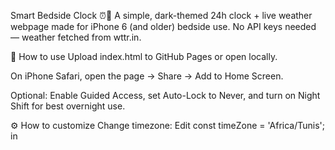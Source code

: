 Smart Bedside Clock ⏰🌙
A simple, dark-themed 24h clock + live weather webpage made for iPhone 6 (and older) bedside use.
No API keys needed — weather fetched from wttr.in.

🚀 How to use
Upload index.html to GitHub Pages or open locally.

On iPhone Safari, open the page → Share → Add to Home Screen.

Optional: Enable Guided Access, set Auto-Lock to Never, and turn on Night Shift for best overnight use.

⚙️ How to customize
Change timezone: Edit const timeZone = 'Africa/Tunis'; in <script>.

Change weather location: Edit city name in https://wttr.in/Tunis?format=%t+%C.

Change font/colors: Edit <link> and <style> in <head>.

🛠 Troubleshooting
Weather needs internet & access to wttr.in.

Clock shows time in your chosen timezone.

Made with ❤️ by Fedy Tizaoui
